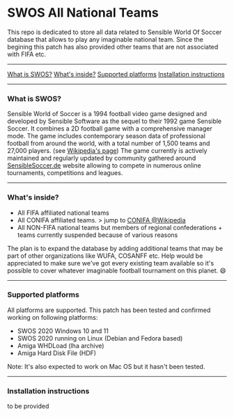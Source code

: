# SWOS All National Teams
This repo is dedicated to store all data related to Sensible World Of Soccer database that allows to play any imaginable national team.
Since the begining this patch has also provided other teams that are not associated with FIFA etc.

---
[What is SWOS?](#what-is-swos)
[What's inside?](#whats-inside)
[Supported platforms](#supported-platforms)
[Installation instructions](#installation-instructions)

---
### What is SWOS?
Sensible World of Soccer is a 1994 football video game designed and developed by Sensible Software as the sequel to their 1992 game Sensible Soccer. It combines a 2D football game with a comprehensive manager mode. The game includes contemporary season data of professional football from around the world, with a total number of 1,500 teams and 27,000 players. (see [Wikipedia's page](https://en.wikipedia.org/wiki/Sensible_World_of_Soccer)) The game currently is actively maintained and regularly updated by community gathered around [SensibleSoccer.de](https://sensiblesoccer.de) website allowing to compete in numerous online tournaments, competitions and leagues.

---
### What's inside?
* All FIFA affiliated national teams
* All CONIFA affiliated teams. > jump to [CONIFA @Wikipedia](https://en.wikipedia.org/wiki/Confederation_of_Independent_Football_Associations)
* All NON-FIFA national teams but members of regional confederations + teams currently suspended because of various reasons

The plan is to expand the database by adding additional teams that may be part of other organizations like WUFA, COSANFF etc.
Help would be appreciated to make sure we've got every existing team available so it's possible to cover whatever imaginable football tournament on this planet. :smile:

---
### Supported platforms
All platforms are supported.
This patch has been tested and confirmed working on following platforms:
* SWOS 2020 Windows 10 and 11
* SWOS 2020 running on Linux (Debian and Fedora based)
* Amiga WHDLoad (lha archive)
* Amiga Hard Disk File (HDF)

Note: It's also expected to work on Mac OS but it hasn't been tested.

---
### Installation instructions
to be provided